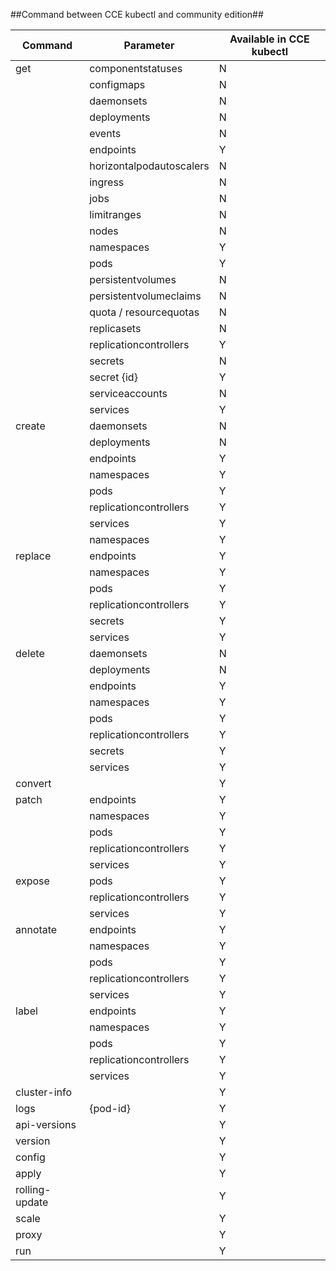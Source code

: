 ##Command between CCE kubectl and community edition##

Command|Parameter|Available in CCE kubectl|
----- | ----- | ----- |
 get 	| componentstatuses | N |
 		| configmaps | N |
  		| daemonsets | N |
  		| deployments | N |
  		| events | N |
 		| endpoints | Y |
 		| horizontalpodautoscalers | N |
 		| ingress | N |
 		| jobs | N |
 		| limitranges | N |
 		| nodes | N |
     	| namespaces | Y |  
     	| pods | Y |
     	| persistentvolumes | N |
     	| persistentvolumeclaims | N |
     	| quota / resourcequotas | N |
     	| replicasets | N |
     	| replicationcontrollers | Y |
     	| secrets | N |
     	| secret {id} | Y |
     	| serviceaccounts | N |
     	| services | Y |
create	| daemonsets | N |
  		| deployments | N |
		|endpoints | Y |
	  	|namespaces | Y |
		|pods | Y |
		|replicationcontrollers | Y |
		|services | Y |
		|namespaces | Y |		
replace |endpoints | Y |
		|namespaces | Y |	
		|pods | Y |
		|replicationcontrollers	| Y |
		|secrets | Y |
		|services | Y |	
delete	| daemonsets | N |
  		| deployments | N |
		|endpoints | Y |
		|namespaces | Y |	
		|pods | Y |
		|replicationcontrollers	| Y |
		|secrets | Y |
		|services | Y |	
convert	|	| Y |
patch 	|endpoints	| Y |
		|namespaces| Y |	
		|pods	| Y |
		|replicationcontrollers	| Y |
		|services | Y |
expose  |pods	| Y |
		|replicationcontrollers	| Y |
		|services	| Y |
annotate|endpoints	| Y |
		|namespaces | Y |	
		|pods	| Y |
		|replicationcontrollers	| Y |
		|services	| Y |
label	|endpoints	| Y |
		|namespaces| Y |	
		|pods	| Y |
		|replicationcontrollers	| Y |
		|services	| Y |
cluster-info|	| Y |
logs	|{pod-id}| Y |
api-versions|| Y |
version || Y |
config  || Y |
apply   || Y |
rolling-update || Y |
scale || Y |
proxy || Y |
run   || Y |
		
		
		

